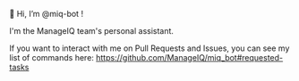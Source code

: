🤖 Hi, I’m @miq-bot !

I'm the ManageIQ team's personal assistant.

If you want to interact with me on Pull Requests and Issues, you can see my list of commands here: https://github.com/ManageIQ/miq_bot#requested-tasks
